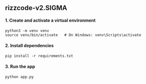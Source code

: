 ## rizzcode-v2.SIGMA

#### 1. Create and activate a virtual environment
```
python3 -m venv venv
source venv/bin/activate   # On Windows: venv\Scripts\activate
```
#### 2. Install dependencies
```
pip install -r requirements.txt
```

#### 3. Run the app
```
python app.py
```
